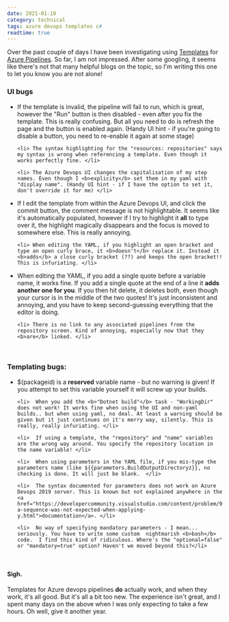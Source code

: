 ```yaml
---
date: 2021-01-10
category: technical
tags: azure devops templates c#
readtime: true
---
```


<p>Over the past couple of days I have been investigating using <a href="https://docs.microsoft.com/en-us/azure/devops/pipelines/process/templates?view=azure-devops">Templates</a> for <a href="https://docs.microsoft.com/en-us/azure/devops/pipelines/?view=azure-devops">Azure Pipelines</a>. So far, I am not impressed. After some googling, it seems like there's not that many helpful blogs on the topic, so I'm writing this one to let you know you are not alone! </p>

<h3>UI bugs</h3>

<ul class="widerlists">
	<li> If the template is invalid, the pipeline will fail to run, which is great, however the "Run" button is then disabled - even after you fix the template. This is really confusing. But all you need to do is refresh the page and the button is enabled again. (Handy UI hint - if you're going to disable a button, you need to re-enable it again at some stage) </li>

	<li> The syntax highlighting for the "resources: repositories" says my syntax is wrong when referencing a template. Even though it works perfectly fine. </li> 

	<li> The Azure Devops UI changes the capitalisation of my step names. Even though I <b>explicity</b> set them in my yaml with "display name". (Handy UI hint - if I have the option to set it, don't override it for me) </li>

<li>If I edit the template from within the Azure Devops UI, and click the commit button, the comment message is not highlightable. It seems like it's automatically populated, however if I try to highlight it <b>all</b> to type over it, the highlight magically disappears and the focus is moved to somewhere else. This is really annoying.</li>  

	<li> When editing the YAML, if you highlight an open bracket and type an open curly brace, it <b>doesn't</b> replace it. Instead it <b>adds</b> a close curly bracket (??) and keeps the open bracket!!  This is infuriating. </li>

<li>When editing the YAML, if you add a single quote before a variable name, it works fine. If you add a single quote at the end of a line it <b>adds another one for you</b>. If you then hit delete, it deletes both, even though your cursor is in the middle of the two quotes! It's just inconsistent and annoying, and you have to keep second-guessing everything that the editor is doing.</li>
	
	<li> There is no link to any associated pipelines from the repository screen. Kind of annoying, especially now that they <b>are</b> linked. </li>

</ul>
<br />

<h3>Templating bugs:</h3>


<ul class="widerlists">
	<li>  $(packageid) is a <b>reserved</b> variable name - but no warning is given! If you attempt to set this variable yourself it will screw up your builds. </li>
	
	<li>  When you add the <b>"Dotnet build"</b> task - "WorkingDir" does not work! It works fine when using the UI and non-yaml builds.. but when using yaml, no deal. At least a warning should be given but it just continues on it's merry way, silently. This is really, really infuriating. </li>
	
	<li>  If using a template, the "repository" and "name" variables are the wrong way around. You specify the repository location in the name variable! </li>
	
	<li>  When using parameters in the YAML file, if you mis-type the parameters name (like ${{parameters.BuildOutputDirectoryz}}, no checking is done. It will just be blank.  </li>
	
	<li>  The syntax documented for parameters does not work on Azure Devops 2019 server. This is known but not explained anywhere in the <a href="https://developercommunity.visualstudio.com/content/problem/941173/facing-a-sequence-was-not-expected-when-applying-y.html">documentation</a>. </li>
	 
	<li>  No way of specifying mandatory parameters - I mean... seriously. You have to write some custom  nightmarish <b>bash</b> code.  I find this kind of ridiculous. Where's the "optional=false" or "mandatory=true" option? Haven't we moved beyond this?</li>

</ul>
<br />
	
<h4>Sigh.</h4>


<p>Templates for Azure devops pipelines <b>do</b> actually work, and when they work, it's all good. But it's all a bit too new. The experience isn't great, and I spent many days on the above when I was only expecting to take a few hours. Oh well, give it another year.</p>

<style>
.widerlists li { margin-top: 1em; }
</style>